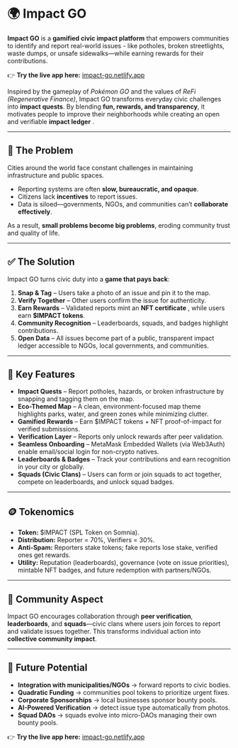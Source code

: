 # 🌍 Impact GO

**Impact GO** is a **gamified civic impact platform** that empowers communities to identify and report real-world issues - like potholes, broken streetlights, waste dumps, or unsafe sidewalks—while earning rewards for their contributions.

👉 **Try the live app here:** [impact-go.netlify.app](http://impact-go.netlify.app)

Inspired by the gameplay of _Pokémon GO_ and the values of _ReFi (Regenerative Finance)_, Impact GO transforms everyday civic challenges into **impact quests**. By blending **fun, rewards, and transparency**, it motivates people to improve their neighborhoods while creating an open and verifiable **impact ledger** .

---

## 🚧 The Problem

Cities around the world face constant challenges in maintaining infrastructure and public spaces.

- Reporting systems are often **slow, bureaucratic, and opaque**.
- Citizens lack **incentives** to report issues.
- Data is siloed—governments, NGOs, and communities can’t **collaborate effectively**.

As a result, **small problems become big problems**, eroding community trust and quality of life.

---

## ✅ The Solution

Impact GO turns civic duty into a **game that pays back**:

1. **Snap & Tag** – Users take a photo of an issue and pin it to the map.
2. **Verify Together** – Other users confirm the issue for authenticity.
3. **Earn Rewards** – Validated reports mint an **NFT certificate** , while users earn **$IMPACT tokens**.
4. **Community Recognition** – Leaderboards, squads, and badges highlight contributions.
5. **Open Data** – All issues become part of a public, transparent impact ledger accessible to NGOs, local governments, and communities.

---

## 🔑 Key Features

- **Impact Quests** – Report potholes, hazards, or broken infrastructure by snapping and tagging them on the map.
- **Eco-Themed Map** – A clean, environment-focused map theme highlights parks, water, and green zones while minimizing clutter.
- **Gamified Rewards** – Earn $IMPACT tokens + NFT proof-of-impact for verified submissions.
- **Verification Layer** – Reports only unlock rewards after peer validation.
- **Seamless Onboarding** – MetaMask Embedded Wallets (via Web3Auth) enable email/social login for non-crypto natives.
- **Leaderboards & Badges** – Track your contributions and earn recognition in your city or globally.
- **Squads (Civic Clans)** – Users can form or join squads to act together, compete on leaderboards, and unlock squad badges.

---

## 🪙 Tokenomics

- **Token:** $IMPACT (SPL Token on Somnia).
- **Distribution:** Reporter = 70%, Verifiers = 30%.
- **Anti-Spam:** Reporters stake tokens; fake reports lose stake, verified ones get rewards.
- **Utility:** Reputation (leaderboards), governance (vote on issue priorities), mintable NFT badges, and future redemption with partners/NGOs.

---

## 👥 Community Aspect

Impact GO encourages collaboration through **peer verification**, **leaderboards**, and **squads**—civic clans where users join forces to report and validate issues together. This transforms individual action into **collective community impact**.

---

## 🚀 Future Potential

- **Integration with municipalities/NGOs** → forward reports to civic bodies.
- **Quadratic Funding** → communities pool tokens to prioritize urgent fixes.
- **Corporate Sponsorships** → local businesses sponsor bounty pools.
- **AI-Powered Verification** → detect issue type automatically from photos.
- **Squad DAOs** → squads evolve into micro-DAOs managing their own bounty pools.

👉 **Try the live app here:** [impact-go.netlify.app](http://impact-go.netlify.app)

